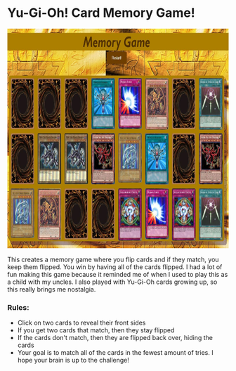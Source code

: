 # Yu-Gi-Oh! Card Memory Game!

<img src='yugiohmemorycard.JPG' height='500' width='800'>

This creates a memory game where you flip cards and if they match, you keep them flipped. You win by having all of the cards flipped. I had a lot of fun making this game because it reminded me of when I used to play this as a child with my uncles. I also played with Yu-Gi-Oh cards growing up, so this really brings me nostalgia.
### Rules:
- Click on two cards to reveal their front sides
- If you get two cards that match, then they stay flipped
- If the cards don't match, then they are flipped back over, hiding the cards
- Your goal is to match all of the cards in the fewest amount of tries. I hope your brain is up to the challenge!
